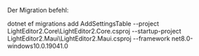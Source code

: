 Der Migration befehl:

dotnet ef migrations add AddSettingsTable --project LightEditor2.Core\LightEditor2.Core.csproj --startup-project LightEditor2.Maui\LightEditor2.Maui.csproj --framework net8.0-windows10.0.19041.0

